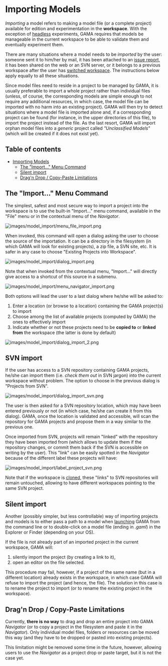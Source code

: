 
# Importing Models


_Importing_ a model refers to making a model file (or a complete project) available for edition and experimentation in the **workspace**. With the exception of [headless](G__Headless) experiments, GAMA requires that models be manageable in the current workspace to be able to validate them and eventually experiment them.

There are many situations where a model needs to be _imported_ by the user: someone sent it to him/her by mail, it has been attached to an [issue report](G__Troubleshooting), it has been shared on the web or an SVN server, or it belongs to a previous workspace after the user has [switched workspace](G__ChangingWorkspace). The instructions below apply equally to all these situations.

Since model files need to reside in a project to be managed by GAMA, it is usually preferable to import a whole project rather than individual files (unless, of course, the corresponding models are simple enough to not require any additional resources, in which case, the model file can be imported with no harm into an existing project). GAMA will then try to detect situations where a model file is imported alone and, if a corresponding project can be found (for instance, in the upper directories of this file), to import the project instead of the file. As the last resort, GAMA will import orphan model files into a _generic_ project called _"Unclassified Models"_ (which will be created if it does not exist yet).

## Table of contents 

* [Importing Models](#importing-models)
	* [The "Import..." Menu Command](#the-import-menu-command)
	* [Silent import](#silent-import)
	* [Drag'n Drop / Copy-Paste Limitations](#dragn-drop--copy-paste-limitations)



## The "Import..." Menu Command
The simplest, safest and most secure way to import a project into the workspace is to use the built-in "Import..." menu command, available in the "File" menu or in the contextual menu of the _Navigator_.

![images/model_import/menu_file_import.png](images/model_import/menu_file_import.png)


When invoked, this command will open a dialog asking the user to choose the source of the importation. It can be a directory in the filesystem (in which GAMA will look for existing projects), a zip file, a SVN site, etc. It is safer in any case to choose "Existing Projects into Workspace".


![images/model_import/dialog_import.png](images/model_import/dialog_import.png)

Note that when invoked from the contextual menu, "Import..." will directly give access to a shortcut of this source in a submenu.

![images/model_import/menu_navigator_import.png](images/model_import/menu_navigator_import.png)


Both options will lead the user to a last dialog where he/she will be asked to:

1. Enter a location (or browse to a location) containing the GAMA project(s) to import
2. Choose among the list of available projects (computed by GAMA) the ones to effectively import
3. Indicate whether or not these projects need to be **copied to** or **linked from** the workspace (the latter is done by default)

![images/model_import/dialog_import_2.png](images/model_import/dialog_import_2.png)


## SVN import
If the user has access to a SVN repository containing GAMA projects, he/she can import them (i.e. _check them out_ in SVN jargon) into the current workspace without problem. The option to choose in the previous dialog is "Projects from SVN".

![images/model_import/dialog_import_svn.png](images/model_import/dialog_import_svn.png)

The user is then asked for a SVN repository location, which may have been entered previously or not (in which case, he/she can create it from this dialog). GAMA, once the location is validated and accessible, will scan the repository for GAMA projects and propose them in a way similar to the previous one.

Once imported from SVN, projects will remain "linked" with the repository they have been imported from (which allows to update them if the repository changes, or commit them back if the SVN is accessible on writing by the user). This "link" can be easily spotted in the _Navigator_ because of the different label these projects will have:


![images/model_import/label_project_svn.png](images/model_import/label_project_svn.png)

Note that if the workspace is [cloned](G__ChangingWorkspace), these "links" to SVN repositories will remain untouched, allowing to have different workspaces pointing to the same SVN project.




## Silent import
Another (possibly simpler, but less controllable) way of importing projects and models is to either pass a path to a model when [launching](G__Launching) GAMA from the command line or to double-click on a model file (ending in _.gaml_) in the Explorer or Finder (depending on your OS).

If the file is not already part of an imported project in the current workspace, GAMA will:

  1. silently import the project (by creating a link to it),
  1. open an editor on the file selected.

This procedure may fail, however, if a project of the same name (but in a different location) already exists in the workspace, in which case GAMA will refuse to import the project (and hence, the file). The solution in this case is to rename the project to import (or to rename the existing project in the workspace).




## Drag'n Drop / Copy-Paste Limitations
Currently, **there is no way** to drag and drop an entire project into GAMA _Navigator_ (or to copy a project in the filesystem and paste it in the _Navigator_). Only individual model files, folders or resources can be moved this way (and they have to be dropped or pasted into existing projects).

This limitation might be removed some time in the future, however, allowing users to use the _Navigator_ as a project drop or paste target, but it is not the case yet.